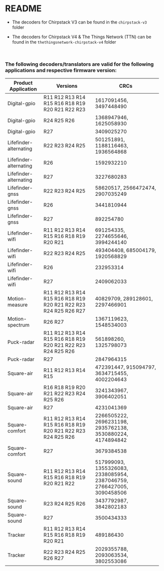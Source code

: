 # README

* The decoders for Chirpstack V3 can be found in the `chirpstack-v3` folder

* The decoders for Chirpstack V4 & The Things Network (TTN) can be found in the `thethingsnetwork-chirpstack-v4` folder

<br>

### The following decoders/translators are valid for the following applications and respective firmware version:

| Product Application      | Versions                                                              | CRCs                              |
|--------------------------|-----------------------------------------------------------------------|-----------------------------------|
| Digital-gpio             | R11 R12 R13 R14 R15 R16 R18 R19 R20 R21 R22 R23                      | 1617091456, 3497448490             |
| Digital-gpio             | R24 R25 R26                                                          | 1368947946, 1625058930             |
| Digital-gpio             | R27                                                                  | 3409025270                         |
| Lifefinder-alternating   | R22 R23 R24 R25                                                      | 501251891, 1188116463, 1936564868  |
| Lifefinder-alternating   | R26                                                                   | 1592932210                        |
| Lifefinder-alternating   | R27                                                                   | 3227680283                        |
| Lifefinder-gnss          | R22 R23 R24 R25                                                      | 58620517, 2566472474, 2907035249  |
| Lifefinder-gnss          | R26                                                                   | 3441810944                        |
| Lifefinder-gnss          | R27                                                                   | 892254780                        |
| Lifefinder-wifi          | R11 R12 R13 R14 R15 R16 R18 R19 R20 R21                               | 691254335, 2274655646, 3994244140  |
| Lifefinder-wifi          | R22 R23 R24 R25                                                      | 493404408, 685004179, 1920568829  |
| Lifefinder-wifi          | R26                                                                   | 232953314                         |
| Lifefinder-wifi          | R27                                                                   | 2409062033                         |
| Motion-measure           | R11 R12 R13 R14 R15 R16 R18 R19 R20 R21 R22 R23 R24 R25 R26 R27       | 40829709, 289128601, 2297466901  |
| Motion-spectrum          | R26 R27                                                               | 1367119623, 1548534003           |
| Puck-radar               | R11 R12 R13 R14 R15 R16 R18 R19 R20 R21 R22 R23 R24 R25 R26          | 561898260, 1325798073              |
| Puck-radar               | R27                                                                  | 2847964315                        |
| Square-air               | R11 R12 R13 R14 R15                                                   | 472391447, 915094797, 3634715455, 4002204643 |
| Square-air               | R16 R18 R19 R20 R21 R22 R23 R24 R25 R26                              | 3241343967, 3906402051             |
| Square-air               | R27                                                                  | 4231041369                         |
| Square-comfort           | R11 R12 R13 R14 R15 R16 R18 R19 R20 R21 R22 R23 R24 R25 R26          | 2266505222, 2696231198, 2935762138, 3530880224, 4174894842 |
| Square-comfort           | R27                                                                  | 3679384538                                                 |
| Square-sound             | R11 R12 R13 R14 R15 R16 R18 R19 R20 R21 R22                           | 517999093, 1355326083, 2338085954, 2387046759, 2766427005, 3090458506 |
| Square-sound             | R23 R24 R25 R26                                                      | 3437792987, 3842802183             |
| Square-sound             | R27                                                                  | 3500434333                         |
| Tracker                  | R11 R12 R13 R14 R15 R16 R18 R19 R20 R21                               | 489186430                        |
| Tracker                  | R22 R23 R24 R25 R26 R27                                               | 2029355788, 2093063534, 3802553086 |

